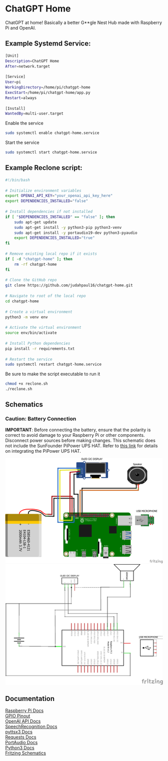 # ChatGPT Home
ChatGPT at home! Basically a better G**gle Nest Hub made with Raspberry Pi and OpenAI.

## Example Systemd Service:
```bash
[Unit]
Description=ChatGPT Home
After=network.target

[Service]
User=pi
WorkingDirectory=/home/pi/chatgpt-home
ExecStart=/home/pi/chatgpt-home/app.py
Restart=always

[Install]
WantedBy=multi-user.target
```
Enable the service
```bash
sudo systemctl enable chatgpt-home.service
```
Start the service
```bash
sudo systemctl start chatgpt-home.service
```

## Example Reclone script:
``` bash
#!/bin/bash

# Initialize environment variables
export OPENAI_API_KEY="your_openai_api_key_here"
export DEPENDENCIES_INSTALLED="false"

# Install dependencies if not installed
if [ "$DEPENDENCIES_INSTALLED" == "false" ]; then
    sudo apt-get update
    sudo apt-get install -y python3-pip python3-venv
    sudo apt-get install -y portaudio19-dev python3-pyaudio
    export DEPENDENCIES_INSTALLED="true"
fi

# Remove existing local repo if it exists
if [ -d "chatgpt-home" ]; then
    rm -rf chatgpt-home
fi

# Clone the GitHub repo
git clone https://github.com/judahpaul16/chatgpt-home.git

# Navigate to root of the local repo
cd chatgpt-home

# Create a virtual environment
python3 -m venv env

# Activate the virtual environment
source env/bin/activate

# Install Python dependencies
pip install -r requirements.txt

# Restart the service
sudo systemctl restart chatgpt-home.service

```
Be sure to make the script executable to run it
```bash
chmod +x reclone.sh
./reclone.sh
```

## Schematics
### Caution: Battery Connection

**IMPORTANT**: Before connecting the battery, ensure that the polarity is correct to avoid damage to your Raspberry Pi or other components. Disconnect power sources before making changes. This schematic does not include the SunFounder PiPower UPS HAT. Refer to [this link](https://a.co/d/0Jq1sHp) for details on integrating the PiPower UPS HAT.

![Schematics](schematic_bb.png)
![Schematics](schematic_schem.png)

## Documentation
[Raspberry Pi Docs](https://www.raspberrypi.com/documentation)
<br>
[GPIO Pinout](https://www.raspberrypi.com/documentation/computers/images/GPIO-Pinout-Diagram-2.png)
<br>
[OpenAI API Docs](https://beta.openai.com/docs/introduction)
<br>
[SpeechRecognition Docs](https://pypi.org/project/SpeechRecognition/)
<br>
[pyttsx3 Docs](https://pypi.org/project/pyttsx3/)
<br>
[Requests Docs](https://pypi.org/project/requests/)
<br>
[PortAudio Docs](http://www.portaudio.com/docs/v19-doxydocs/index.html)
<br>
[Python3 Docs](https://docs.python.org/3/)
<br>
[Fritzing Schematics](https://fritzing.org/)

